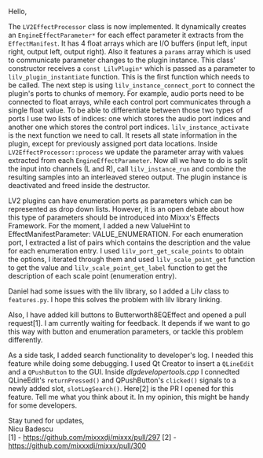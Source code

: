 Hello,

The `LV2EffectProcessor` class is now implemented. It dynamically
creates an `EngineEffectParameter*` for each effect parameter it
extracts from the `EffectManifest`. It has 4 float arrays which are I/O
buffers (input left, input right, output left, output right). Also it
features a `params` array which is used to communicate parameter changes
to the plugin instance. This class' constructor receives a `const
LilvPlugin*` which is passed as a parameter to `lilv_plugin_instantiate`
function. This is the first function which needs to be called. The next
step is using `lilv_instance_connect_port` to connect the plugin's ports
to chunks of memory. For example, audio ports need to be connected to
float arrays, while each control port communicates through a single
float value. To be able to differentiate between those two types of
ports I use two lists of indices: one which stores the audio port
indices and another one which stores the control port indices.
`lilv_instance_activate` is the next function we need to call. It resets
all state information in the plugin, except for previously assigned port
data locations. Inside `LV2EffectProcessor::process` we update the
parameter array with values extracted from each `EngineEffectParameter`.
Now all we have to do is split the input into channels (L and R), call
`lilv_instance_run` and combine the resulting samples into an
interleaved stereo output. The plugin instance is deactivated and freed
inside the destructor.

LV2 plugins can have enumeration ports as parameters which can be
represented as drop down lists. However, it is an open debate about how
this type of parameters should be introduced into Mixxx's Effects
Framework. For the moment, I added a new ValueHint to
EffectManifestParameter: VALUE\_ENUMERATION. For each enumeration port,
I extracted a list of pairs which contains the description and the value
for each enumeration entry. I used `lilv_port_get_scale_points` to
obtain the options, I iterated through them and used
`lilv_scale_point_get` function to get the value and
`lilv_scale_point_get_label` function to get the description of each
scale point (enumeration entry).

Daniel had some issues with the lilv library, so I added a Lilv class to
`features.py`. I hope this solves the problem with lilv library linking.

Also, I have added kill buttons to Butterworth8EQEffect and opened a
pull request\[1\]. I am currently waiting for feedback. It depends if we
want to go this way with button and enumeration parameters, or tackle
this problem differently.

As a side task, I added search functionality to developer's log. I
needed this feature while doing some debugging. I used Qt Creator to
insert a `QLineEdit` and a `QPushButton` to the GUI. Inside
*dlgdevelopertools.cpp* I connedted QLineEdit's `returnPressed()` and
QPushButton's `clicked()` signals to a newly added slot,
`slotLogSearch()`. Here\[2\] is the PR I opened for this feature. Tell
me what you think about it. In my opinion, this might be handy for some
developers.

Stay tuned for updates,  
Nicu Badescu  
\[1\] - <https://github.com/mixxxdj/mixxx/pull/297> \[2\] -
<https://github.com/mixxxdj/mixxx/pull/300>

